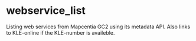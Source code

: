 # webservice_list
Listing web services from Mapcentia GC2 using its metadata API. Also links to KLE-online if the KLE-number is availeble.
